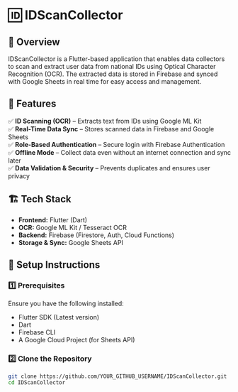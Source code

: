 # 🆔 IDScanCollector  

## 📌 Overview  
IDScanCollector is a Flutter-based application that enables data collectors to scan and extract user data from national IDs using Optical Character Recognition (OCR). The extracted data is stored in Firebase and synced with Google Sheets in real time for easy access and management.  

## 🚀 Features  
✅ **ID Scanning (OCR)** – Extracts text from IDs using Google ML Kit  
✅ **Real-Time Data Sync** – Stores scanned data in Firebase and Google Sheets  
✅ **Role-Based Authentication** – Secure login with Firebase Authentication  
✅ **Offline Mode** – Collect data even without an internet connection and sync later  
✅ **Data Validation & Security** – Prevents duplicates and ensures user privacy  

## 🏗 Tech Stack  
- **Frontend:** Flutter (Dart)  
- **OCR:** Google ML Kit / Tesseract OCR  
- **Backend:** Firebase (Firestore, Auth, Cloud Functions)  
- **Storage & Sync:** Google Sheets API  

## 🔧 Setup Instructions  
### 1️⃣ Prerequisites  
Ensure you have the following installed:  
- Flutter SDK (Latest version)  
- Dart  
- Firebase CLI  
- A Google Cloud Project (for Sheets API)  

### 2️⃣ Clone the Repository  
```sh
git clone https://github.com/YOUR_GITHUB_USERNAME/IDScanCollector.git
cd IDScanCollector

